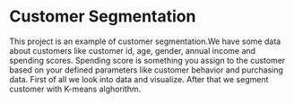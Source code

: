# Customer Segmentation
This project is an example of customer segmentation.We have  some data about customers like customer id, age, gender, annual income and spending scores. Spending score is something you assign to the customer based on your defined parameters like customer behavior and purchasing data. First of all we look into data and visualize. After that we segment customer with K-means alghorithm.
